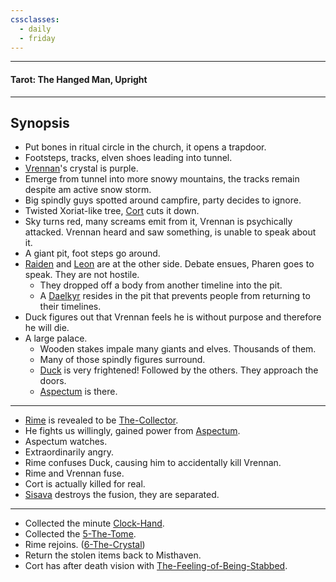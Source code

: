 ```yaml
---
cssclasses:
  - daily
  - friday
---
```

***
#### Tarot: The Hanged Man, Upright
***
## Synopsis
- Put bones in ritual circle in the church, it opens a trapdoor.
- Footsteps, tracks, elven shoes leading into tunnel.
- [Vrennan](../../Characters/Vrennan.md)'s crystal is purple.
- Emerge from tunnel into more snowy mountains, the tracks remain despite am active snow storm.
- Big spindly guys spotted around campfire, party decides to ignore.
- Twisted Xoriat-like tree, [Cort](../../Characters/-Player/Cort.md) cuts it down.
- Sky turns red, many screams emit from it, Vrennan is psychically attacked. Vrennan heard and saw something, is unable to speak about it.
- A giant pit, foot steps go around.
- [Raiden](../../Characters/Raiden.md) and [Leon](../../Characters/Leon.md) are at the other side. Debate ensues, Pharen goes to speak. They are not hostile.
	- They dropped off a body from another timeline into the pit.
	- A [Daelkyr](../../-Groups/Daelkyr.md) resides in the pit that prevents people from returning to their timelines. 
- Duck figures out that Vrennan feels he is without purpose and therefore he will die.
- A large palace.
	- Wooden stakes impale many giants and elves. Thousands of them.
	- Many of those spindly figures surround.
	- [Duck](../../Characters/-Player/Duck.md) is very frightened! Followed by the others. They approach the doors.
	- [Aspectum](../../Characters/Aspectum.md) is there.
***
* [Rime](../../Characters/Rime.md) is revealed to be [The-Collector](../../Characters/The-Collector.md).
* He fights us willingly, gained power from [Aspectum](../../Characters/Aspectum.md).
* Aspectum watches.
* Extraordinarily angry.
* Rime confuses Duck, causing him to accidentally kill Vrennan.
* Rime and Vrennan fuse. 
* Cort is actually killed for real.
* [Sisava](../../Characters/-Player/Sisava.md) destroys the fusion, they are separated.
***
- Collected the minute [Clock-Hand](../../-Items/Clock-Hand.md).
- Collected the [5-The-Tome](../../-Elements-of-the-Prophecy/5-The-Tome.md).
- Rime rejoins. ([6-The-Crystal](../../-Elements-of-the-Prophecy/6-The-Crystal.md))
- Return the stolen items back to Misthaven.
- Cort has after death vision with [The-Feeling-of-Being-Stabbed](../../Characters/The-Feeling-of-Being-Stabbed.md).
